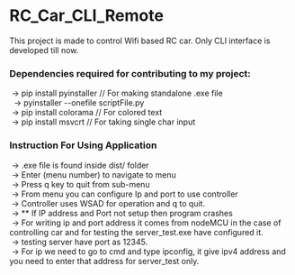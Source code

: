 # RC_Car_CLI_Remote
This project is made to control Wifi based RC car. Only CLI interface is developed till now.

<h3>Dependencies required for contributing to my project:</h3>
    &nbsp;-> pip install pyinstaller // For making standalone .exe file<br>
        &nbsp;&nbsp;-> pyinstaller --onefile scriptFile.py<br>
    &nbsp;-> pip install colorama // For colored text<br>
    &nbsp;-> pip install msvcrt // For taking single char input<br>


<h3>Instruction For Using Application</h3>
    &nbsp;-> .exe file is found inside dist/ folder<br>
    &nbsp;-> Enter (menu number) to navigate to menu<br>
    &nbsp;-> Press q key to quit from sub-menu<br>
    &nbsp;-> From menu you can configure Ip and port to use controller<br>
    &nbsp;-> Controller uses WSAD for operation and q to quit.<br> 
    &nbsp;-> ** If IP address and Port not setup then program crashes<br>
    &nbsp;-> For writing ip and port address it comes from nodeMCU in the case of controlling car and for testing the server_test.exe have configured it.<br>
    &nbsp;-> testing server have port as 12345.<br>
    &nbsp;-> For ip we need to go to cmd and type ipconfig, it give ipv4 address and you need to enter that address for server_test only.<br>
    
